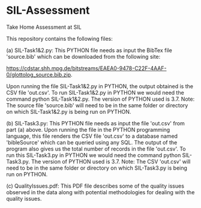 # SIL-Assessment
Take Home Assessment at SIL

This repository contains the following files:

(a) SIL-Task1&2.py: This PYTHON file needs as input the BibTex file 'source.bib' which can be downloaded from the following site:

https://cdstar.shh.mpg.de/bitstreams/EAEA0-9478-C22F-4AAF-0/glottolog_source.bib.zip.

Upon running the file SIL-Task1&2.py in PYTHON, the output obtained is the CSV file 'out.csv'. To run SIL-Task1&2.py in PYTHON we would need the command python SIL-Task1&2.py. The version of PYTHON used is 3.7. Note: The source file 'source.bib' will need to be in the same folder or directory on which SIL-Task1&2.py is being run on PYTHON.


(b) SIL-Task3.py: This PYTHON file needs as input the file 'out.csv' from part (a) above. Upon running the file in the PYTHON programming language, this file renders the CSV file 'out.csv' to a database named 'bibleSource' which can be queried using any SQL. The output of the program also gives us the total number of records in the file 'out.csv'. To run this SIL-Task3.py in PYTHON we would need the command python SIL-Task3.py. The version of PYTHON used is 3.7. Note: The CSV 'out.csv' will need to be in the same folder or directory on which SIL-Task3.py is being run on PYTHON.



(c) QualityIssues.pdf: This PDF file describes some of the quality issues observed in the data along with potential methodologies for dealing with the quality issues. 
